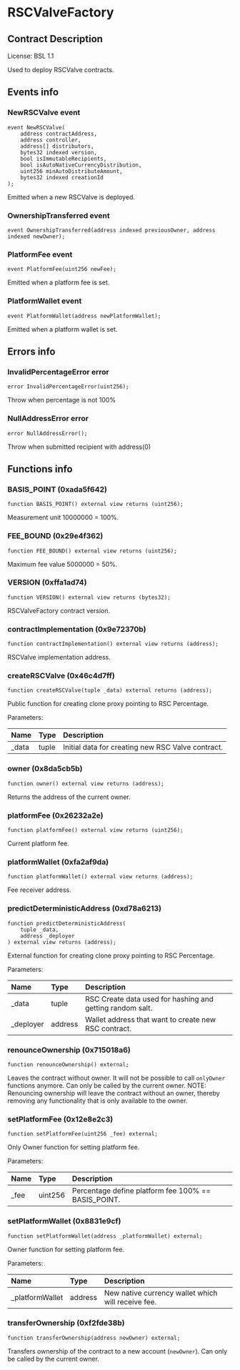 # RSCValveFactory

## Contract Description


License: BSL 1.1


Used to deploy RSCValve contracts.

## Events info

### NewRSCValve event

```solidity
event NewRSCValve(
	address contractAddress,
	address controller,
	address[] distributors,
	bytes32 indexed version,
	bool isImmutableRecipients,
	bool isAutoNativeCurrencyDistribution,
	uint256 minAutoDistributeAmount,
	bytes32 indexed creationId
);
```


Emitted when a new RSCValve is deployed.

### OwnershipTransferred event

```solidity
event OwnershipTransferred(address indexed previousOwner, address indexed newOwner);
```

### PlatformFee event

```solidity
event PlatformFee(uint256 newFee);
```


Emitted when a platform fee is set.

### PlatformWallet event

```solidity
event PlatformWallet(address newPlatformWallet);
```


Emitted when a platform wallet is set.

## Errors info

### InvalidPercentageError error

```solidity
error InvalidPercentageError(uint256);
```


Throw when percentage is not 100%

### NullAddressError error

```solidity
error NullAddressError();
```


Throw when submitted recipient with address(0)

## Functions info

### BASIS_POINT (0xada5f642)

```solidity
function BASIS_POINT() external view returns (uint256);
```


Measurement unit 10000000 = 100%.

### FEE_BOUND (0x29e4f362)

```solidity
function FEE_BOUND() external view returns (uint256);
```


Maximum fee value 5000000 = 50%.

### VERSION (0xffa1ad74)

```solidity
function VERSION() external view returns (bytes32);
```


RSCValveFactory contract version.

### contractImplementation (0x9e72370b)

```solidity
function contractImplementation() external view returns (address);
```


RSCValve implementation address.

### createRSCValve (0x46c4d7ff)

```solidity
function createRSCValve(tuple _data) external returns (address);
```


Public function for creating clone proxy pointing to RSC Percentage.


Parameters:

| Name  | Type  | Description                                       |
| :---- | :---- | :------------------------------------------------ |
| _data | tuple | Initial data for creating new RSC Valve contract. |

### owner (0x8da5cb5b)

```solidity
function owner() external view returns (address);
```


Returns the address of the current owner.

### platformFee (0x26232a2e)

```solidity
function platformFee() external view returns (uint256);
```


Current platform fee.

### platformWallet (0xfa2af9da)

```solidity
function platformWallet() external view returns (address);
```


Fee receiver address.

### predictDeterministicAddress (0xd78a6213)

```solidity
function predictDeterministicAddress(
	tuple _data,
	address _deployer
) external view returns (address);
```


External function for creating clone proxy pointing to RSC Percentage.


Parameters:

| Name      | Type    | Description                                               |
| :-------- | :------ | :-------------------------------------------------------- |
| _data     | tuple   | RSC Create data used for hashing and getting random salt. |
| _deployer | address | Wallet address that want to create new RSC contract.      |

### renounceOwnership (0x715018a6)

```solidity
function renounceOwnership() external;
```


Leaves the contract without owner. It will not be possible to call `onlyOwner` functions anymore. Can only be called by the current owner. NOTE: Renouncing ownership will leave the contract without an owner, thereby removing any functionality that is only available to the owner.

### setPlatformFee (0x12e8e2c3)

```solidity
function setPlatformFee(uint256 _fee) external;
```


Only Owner function for setting platform fee.


Parameters:

| Name | Type    | Description                                         |
| :--- | :------ | :-------------------------------------------------- |
| _fee | uint256 | Percentage define platform fee 100% == BASIS_POINT. |

### setPlatformWallet (0x8831e9cf)

```solidity
function setPlatformWallet(address _platformWallet) external;
```


Owner function for setting platform fee.


Parameters:

| Name            | Type    | Description                                        |
| :-------------- | :------ | :------------------------------------------------- |
| _platformWallet | address | New native currency wallet which will receive fee. |

### transferOwnership (0xf2fde38b)

```solidity
function transferOwnership(address newOwner) external;
```


Transfers ownership of the contract to a new account (`newOwner`). Can only be called by the current owner.
